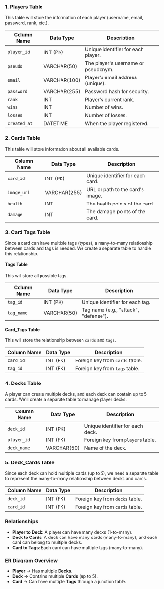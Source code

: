 ### 1. **Players Table**
This table will store the information of each player (username, email, password, rank, etc.).

| Column Name    | Data Type       | Description                              |
|----------------|-----------------|------------------------------------------|
| `player_id`    | INT (PK)        | Unique identifier for each player.       |
| `pseudo`       | VARCHAR(50)     | The player's username or pseudonym.      |
| `email`        | VARCHAR(100)    | Player's email address (unique).         |
| `password`     | VARCHAR(255)    | Password hash for security.              |
| `rank`         | INT             | Player's current rank.                   |
| `wins`         | INT             | Number of wins.                          |
| `losses`       | INT             | Number of losses.                        |
| `created_at`   | DATETIME        | When the player registered.              |

### 2. **Cards Table**
This table will store information about all available cards.

| Column Name    | Data Type       | Description                              |
|----------------|-----------------|------------------------------------------|
| `card_id`      | INT (PK)        | Unique identifier for each card.         |
| `image_url`    | VARCHAR(255)    | URL or path to the card's image.         |
| `health`       | INT             | The health points of the card.           |
| `damage`       | INT             | The damage points of the card.           |

### 3. **Card Tags Table**
Since a card can have multiple tags (types), a many-to-many relationship between cards and tags is needed. We create a separate table to handle this relationship.

#### Tags Table
This will store all possible tags.

| Column Name    | Data Type       | Description                              |
|----------------|-----------------|------------------------------------------|
| `tag_id`       | INT (PK)        | Unique identifier for each tag.          |
| `tag_name`     | VARCHAR(50)     | Tag name (e.g., "attack", "defense").    |

#### Card_Tags Table
This will store the relationship between `cards` and `tags`.

| Column Name    | Data Type       | Description                              |
|----------------|-----------------|------------------------------------------|
| `card_id`      | INT (FK)        | Foreign key from `cards` table.          |
| `tag_id`       | INT (FK)        | Foreign key from `tags` table.           |

### 4. **Decks Table**
A player can create multiple decks, and each deck can contain up to 5 cards. We'll create a separate table to manage player decks.

| Column Name    | Data Type       | Description                              |
|----------------|-----------------|------------------------------------------|
| `deck_id`      | INT (PK)        | Unique identifier for each deck.         |
| `player_id`    | INT (FK)        | Foreign key from `players` table.        |
| `deck_name`    | VARCHAR(50)     | Name of the deck.                        |

### 5. **Deck_Cards Table**
Since each deck can hold multiple cards (up to 5), we need a separate table to represent the many-to-many relationship between decks and cards.

| Column Name    | Data Type       | Description                              |
|----------------|-----------------|------------------------------------------|
| `deck_id`      | INT (FK)        | Foreign key from `decks` table.          |
| `card_id`      | INT (FK)        | Foreign key from `cards` table.          |

### Relationships
- **Player to Deck**: A player can have many decks (1-to-many).
- **Deck to Cards**: A deck can have many cards (many-to-many), and each card can belong to multiple decks.
- **Card to Tags**: Each card can have multiple tags (many-to-many).

### ER Diagram Overview
- **Player** → Has multiple **Decks**.
- **Deck** → Contains multiple **Cards** (up to 5).
- **Card** → Can have multiple **Tags** through a junction table.
